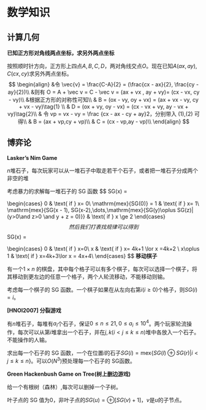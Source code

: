 # 数学知识

## 计算几何

**已知正方形对角线两点坐标，求另外两点坐标**

按照顺时针方向，正方形上四点$A,B,C,D$，两对角线交点$O$。现在已知$A(ax,ay),C(cx,cy)$求另外两点坐标。
$$
\begin{align}
&令 \vec{v} = \frac{C-A}{2} = (\frac{cx - ax}{2}, \frac{cy - ay}{2})\\
&则有 O = A + \vec v = C  - \vec v = (ax + vx , ay + vy)= (cx - vx, cy - vy)\\
&根据正方形的对称性可知\\
& B = (ox - vy, oy + vx) = (ax + vx - vy, cy + vx - vy)\tag{1} \\
& D = (ox + vy, oy - vx) = (cx - vx + vy, ay - vx + vy)\tag{2}\\
& 令 vp = vx - vy = \frac {cx - ax - cy + ay}2，分别带入 (1),(2) 可得\\
& B = (ax + vp,cy + vp)\\
& C = (cx - vp,ay - vp)\\
\end{align}
$$

## 博弈论

**Lasker’s Nim Game**

$n$堆石子，每次玩家可以从一堆石子中取走若干个石子，或者把一堆石子分成两个非空的堆

考虑暴力的求解每一堆石子的 SG 函数
$$
SG(x) = 

\begin{cases}
  0 & \text{ if } x= 0\\
  \mathrm{mex}\{SG(0)\} = 1 & \text{ if } x= 1\\
 \mathrm{mex}\{SG(x - 1), SG(x-2),\dots,\mathrm{mex}\{SG(y)\oplus SG(z)| (y>0\and z>0 \and y + z = 0)\}\} & \text{ if } x \ge 2
\end{cases}
$$
然后我们打表找规律可以得到
$$
SG(x) = 

\begin{cases}
  0 & \text{ if } x=0\\
  x & \text{ if } x= 4k+1 \lor  x =4k+2 \\
  x\oplus 1 & \text{ if } x=4k+3\lor x = 4x+4\\
\end{cases}
$$
**移动棋子**

有一个$1\times n$ 的棋盘，其中每个格子可以有多个棋子，每次可以选择一个棋子，将其移动到更左边的任意一个格子，两个人轮流移动，不能移动则输。

考虑每一个棋子的 SG 函数。一个棋子如果在从左向右第$i(i\ge 0)$个格子，则$SG(i)=i$。

**[HNOI2007] 分裂游戏**

有$n$堆石子，每堆有$a_i$个石子，保证$0\le n\le 21, 0\le a_i\le 10^4$。两个玩家轮流操作，每次可以从第$i$堆拿出一个石子，并在$j,k(i<j\le k \le n)$堆中各放入一个石子。不能操作的人输。

求出每一个石子的 SG 函数，一个在位置$i$的石子$SG(i) =\mathrm{mex}\{ SG(l)\oplus SG(r)|i<j\le k \le n\}$。可以$O(N^3)$预处理每一个石子的 SG函数。

**Green Hackenbush Game on Tree(树上删边游戏)**

给一个有根树（森林）,每次可以删掉一个子树。

叶子点的 SG 值为$0$，非叶子点的$SG(u) = \oplus[SG(v) + 1]$，$v$是$u$的子节点。

